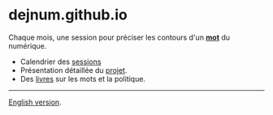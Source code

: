 # dejnum.github.io

Chaque mois, une session pour préciser les contours d'un **[mot](https://annuel.framapad.org/p/LGih9QYbF3)** du numérique.

* Calendrier des [sessions](CALENDAR.md)
* Présentation détaillée du [projet](PROJET.md).
* Des [livres](BOOKS.md) sur les mots et la politique.

---
[English version](/en/READMEen.md).
